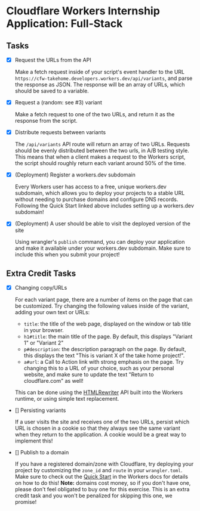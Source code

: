# Cloudflare Workers Internship Application: Full-Stack

## Tasks
- [x] Request the URLs from the API

    Make a fetch request inside of your script's event handler to the URL `https://cfw-takehome.developers.workers.dev/api/variants`, and parse the response as JSON. The response will be an array of URLs, which should be saved to a variable.

- [x] Request a (random: see #3) variant

    Make a fetch request to one of the two URLs, and return it as the response from the script.

- [x] Distribute requests between variants

    The `/api/variants` API route will return an array of two URLs. Requests should be evenly distributed between the two urls, in A/B testing style. This means that when a client makes a request to the Workers script, the script should roughly return each variant around 50% of the time.

- [x] (Deployment) Register a workers.dev subdomain

    Every Workers user has access to a free, unique workers.dev subdomain, which allows you to deploy your projects to a stable URL without needing to purchase domains and configure DNS records. Following the Quick Start linked above includes setting up a workers.dev subdomain!

- [x] (Deployment) A user should be able to visit the deployed version of the site

    Using wrangler's `publish` command, you can deploy your application and make it available under your workers.dev subdomain. Make sure to include this when you submit your project!

## Extra Credit Tasks

- [x] Changing copy/URLs

    For each variant page, there are a number of items on the page that can be customized. Try changing the following values inside of the variant, adding your own text or URLs:

    - `title`: the title of the web page, displayed on the window or tab title in your browser.
    - `h1#title`: the main title of the page. By default, this displays "Variant 1" or "Variant 2"
    - `p#description`: the description paragraph on the page. By default, this displays the text "This is variant X of the take home project!".
    - `a#url`: a Call to Action link with strong emphasis on the page. Try changing this to a URL of your choice, such as your personal website, and make sure to update the text "Return to cloudflare.com" as well!

    This can be done using the [HTMLRewriter](https://developers.cloudflare.com/workers/reference/apis/html-rewriter/) API built into the Workers runtime, or using simple text replacement.

- [] Persisting variants

    If a user visits the site and receives one of the two URLs, persist which URL is chosen in a cookie so that they always see the same variant when they return to the application. A cookie would be a great way to implement this!

- [] Publish to a domain

    If you have a registered domain/zone with Cloudflare, try deploying your project by customizing the `zone_id` and `route` in your `wrangler.toml`. Make sure to check out the [Quick Start](https://developers.cloudflare.com/workers/quickstart) in the Workers docs for details on how to do this! **Note:** domains cost money, so if you don't have one, please don't feel obligated to buy one for this exercise. This is an extra credit task and you won't be penalized for skipping this one, we promise!
